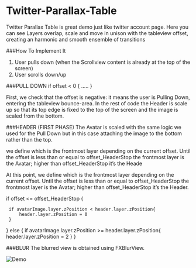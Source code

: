 # Twitter-Parallax-Table

Twitter Parallax Table is great demo just like twitter account page. Here you can see Layers overlap, scale and move in unison with the tableview offset, creating an harmonic and smooth ensemble of transitions 

###How To Implement It

1) User pulls down (when the Scrollview content is already at the top of the screen)
2) User scrolls down/up


###PULL DOWN
if offset < 0 {
 .....
}

First, we check that the offset is negative: it means the user is Pulling Down, entering the tableview bounce-area.
In the rest of code the Header is scale up so that its top edge is fixed to the top of the screen and the image is scaled from the bottom.

###HEADER (FIRST PHASE)
The Avatar is scaled with the same logic we used for the Pull Down but in this case attaching the image to the bottom rather than the top.

we define which is the frontmost layer depending on the current offset. Until the offset is less than or equal to offset_HeaderStop the frontmost layer is the Avatar; higher than offset_HeaderStop it’s the Heade

At this point, we define which is the frontmost layer depending on the current offset. Until the offset is less than or equal to offset_HeaderStop the frontmost layer is the Avatar; higher than offset_HeaderStop it’s the Header.

if offset <= offset_HeaderStop {
 
     if avatarImage.layer.zPosition < header.layer.zPosition{
         header.layer.zPosition = 0
     }
 
 }
 else {
     if avatarImage.layer.zPosition >= header.layer.zPosition{
         header.layer.zPosition = 2
     }
 }

###BLUR
The blurred view is obtained using FXBlurView.

![Demo][1]


  [1]: https://github.com/Azilen/Twitter-Parallax-Table/blob/master/twitter.gif
